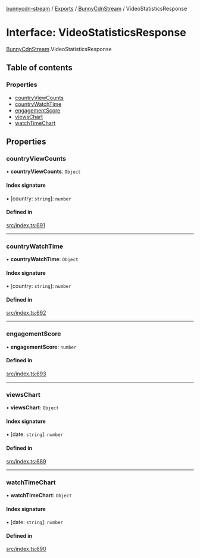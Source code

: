 [bunnycdn-stream](../README.md) / [Exports](../modules.md) / [BunnyCdnStream](../modules/BunnyCdnStream.md) / VideoStatisticsResponse

# Interface: VideoStatisticsResponse

[BunnyCdnStream](../modules/BunnyCdnStream.md).VideoStatisticsResponse

## Table of contents

### Properties

- [countryViewCounts](BunnyCdnStream.VideoStatisticsResponse.md#countryviewcounts)
- [countryWatchTime](BunnyCdnStream.VideoStatisticsResponse.md#countrywatchtime)
- [engagementScore](BunnyCdnStream.VideoStatisticsResponse.md#engagementscore)
- [viewsChart](BunnyCdnStream.VideoStatisticsResponse.md#viewschart)
- [watchTimeChart](BunnyCdnStream.VideoStatisticsResponse.md#watchtimechart)

## Properties

### countryViewCounts

• **countryViewCounts**: `Object`

#### Index signature

▪ [country: `string`]: `number`

#### Defined in

[src/index.ts:691](https://github.com/dan-online/bunnycdn-stream/blob/f2e1c22/src/index.ts#L691)

___

### countryWatchTime

• **countryWatchTime**: `Object`

#### Index signature

▪ [country: `string`]: `number`

#### Defined in

[src/index.ts:692](https://github.com/dan-online/bunnycdn-stream/blob/f2e1c22/src/index.ts#L692)

___

### engagementScore

• **engagementScore**: `number`

#### Defined in

[src/index.ts:693](https://github.com/dan-online/bunnycdn-stream/blob/f2e1c22/src/index.ts#L693)

___

### viewsChart

• **viewsChart**: `Object`

#### Index signature

▪ [date: `string`]: `number`

#### Defined in

[src/index.ts:689](https://github.com/dan-online/bunnycdn-stream/blob/f2e1c22/src/index.ts#L689)

___

### watchTimeChart

• **watchTimeChart**: `Object`

#### Index signature

▪ [date: `string`]: `number`

#### Defined in

[src/index.ts:690](https://github.com/dan-online/bunnycdn-stream/blob/f2e1c22/src/index.ts#L690)

